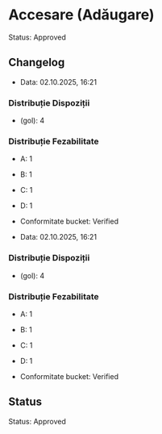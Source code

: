 # Accesare (Adăugare)

Status: Approved

## Changelog

- Data: 02.10.2025, 16:21

### Distribuție Dispoziții
- (gol): 4

### Distribuție Fezabilitate
- A: 1
- B: 1
- C: 1
- D: 1

- Conformitate bucket: Verified


- Data: 02.10.2025, 16:21

### Distribuție Dispoziții
- (gol): 4

### Distribuție Fezabilitate
- A: 1
- B: 1
- C: 1
- D: 1

- Conformitate bucket: Verified




## Status

Status: Approved